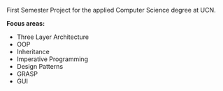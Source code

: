 First Semester Project for the applied Computer Science degree at UCN. 

**Focus areas:**
- Three Layer Architecture
- OOP
- Inheritance
- Imperative Programming  
- Design Patterns
- GRASP
- GUI
